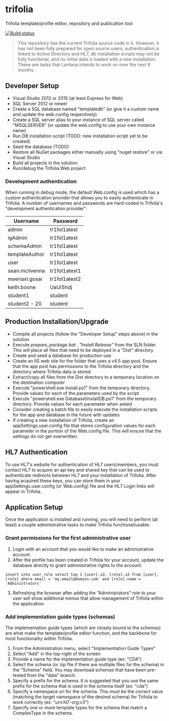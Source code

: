 # trifolia
Trifolia template/profile editor, repository and publication tool

[![Build status](https://ci.appveyor.com/api/projects/status/ch1e3gsaip09w2f2?svg=true)](https://ci.appveyor.com/project/seanmcilvenna/trifolia)

> This repository has the current Trifolia source code in it. However, it has not been fully prepared for open source users; authentication is linked to Active Directory and HL7, db installation scripts may not be fully functional, and no initial data is loaded with a new installation. These are tasks that Lantana intends to work on over the next 6 months.

## Developer Setup

- Visual Studio 2012 or 2015 (at least Express for Web)
- SQL Server 2012 or newer
- Create a SQL database named "templatedb" (or give it a custom name and update the web.config respectively)
- Create a SQL server alias to your instance of SQL server called "MSQLSERVER" (or update the web.config to use your own instance name)
- Run DB installation script (TODO: new installation script yet to be created)
- Seed the database (TODO)
- Restore all NuGet packages either manually using "nuget restore" or via Visual Studio
- Build all projects in the solution
- Run/debug the Trifolia.Web project

### Development authentication

When running in debug mode, the default Web.config is used which has a custom authentication provider that allows you to easily authenticate in Trifolia. A number of usernames and passwords are hard-coded in Trifolia's "development authentication provider":

| Username | Password |
| -------- | -------- |
| admin | tr1fol1atest |
| igAdmin | tr1fol1atest |
| schemaAdmin | tr1fol1atest |
| templateAuthor | tr1fol1atest |
| user | tr1fol1atest |
| sean.mcilvenna | tr1fol1atest1 |
| meenaxi.gosai | tr1fol1atest2 |
| keith.boone | UaUi5hdj |
| student1 | student |
| student2 - 20 | student |

## Production Installation/Upgrade

- Compile all projects (follow the "Developer Setup" steps above) in the solution
- Execute *prepare_package.bat . "Install Release"* from the SLN folder. This will place all files that need to be deployed in a "Dist" directory
- Create and seed a database for production use
- Create an IIS web site for the folder that uses a v4.5 app pool. Ensure that the app pool has permissions to the Trifolia directory and the directory where Trifolia data is stored
- Extract/copy all files from the Dist directory to a temporary location on the destination computer
- Execute "powershell.exe Install.ps1" from the temporary directory. Provide values for each of the parameters used by the script
- Execute "powershell.exe Database\InstallDB.ps1" from the temporary directory. Provide values for each parameter when asked
- Consider creating a batch file to easily execute the installation scripts for the app and database in the future with updates
- If creating a new installation of Trifolia, create an appSettings.user.config file that stores configuration values for each parameter in the <appSettings> portion of the Web.config file. This will ensure that the settings do not get overwritten.

## HL7 Authentication

To use HL7's website for authentication of HL7 users/members, you must contact HL7 to acquire an api key and shared key that can be used to authenticate redirects between HL7 and your installation of Trifolia.
After having acquired these keys, you can store them in your appSettings.user.config (or Web.config) file and the HL7 Login links will appear in Trifolia.

## Application Setup

Once the application is installed and running, you will need to perform (at least) a couple administrative tasks to make Trifolia functional/usable.

### Grant permissions for the first administrative user

1. Login with an account that you would like to make an administrative account.
2. After the profile has been created in Trifolia for your account, update the database directly to grant administrative rights to the account.

  ```
  insert into user_role select top 1 [user].id, [role].id from [user], [role] where email = 'my.email@domain.com' and [role].name = 'Administrators'
  ```
3. Refreshing the browser after adding the "Administrators" role to your user will show additional menus that allow management of Trifolia within the application.

### Add implementation guide types (schemas)

The implementation guide types (which are closely bound to the schemas) are what make the template/profile editor function, and the backbone for most functionality within Trifolia.

1. From the Administration menu, select "Implementation Guide Types"
2. Select "Add" in the top-right of the screen
3. Provide a name for the implementation guide type (ex: "CDA")
4. Select the schema (or zip file if there are multiple files for the schema) in the "Schema" field. You may download schemas that have been pre-tested from the "data" branch.
5. Specify a prefix for the schema. It is suggested that you use the same prefix for the schema that is used in the schema itself (ex: "cda")
6. Specify a namespace uri for the schema. This *must* be the correct value (matching the target namespace of the desired schema) for Trifolia to work correctly (ex: "urn:hl7-org:v3")
7. Specify one or more template types for the schema that match a ComplexType in the schema.
